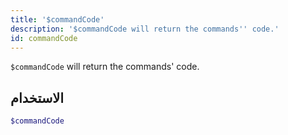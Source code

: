 ```yaml
---
title: '$commandCode'
description: '$commandCode will return the commands'' code.'
id: commandCode
---
```


`$commandCode` will return the commands' code.

## الاستخدام

```php
$commandCode
```